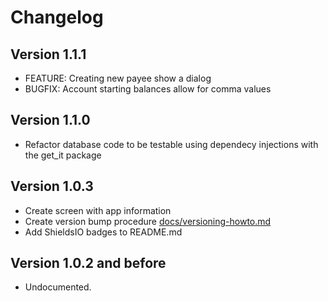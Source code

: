 # Changelog

## Version 1.1.1

- FEATURE: Creating new payee show a dialog
- BUGFIX: Account starting balances allow for comma values

## Version 1.1.0

- Refactor database code to be testable using dependecy injections with the get_it package

## Version 1.0.3

- Create screen with app information
- Create version bump procedure [docs/versioning-howto.md](./docs/versioning-howto.md)
- Add ShieldsIO badges to README.md

## Version 1.0.2 and before

- Undocumented.
